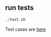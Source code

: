 ## run tests

```dart
./test.sh
```

Test cases are [here](https://github.com/dart-tools/dio_http/tree/master/dio/test) 
